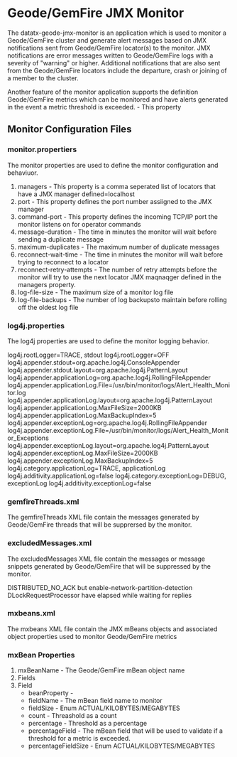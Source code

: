 # Geode/GemFire JMX Monitor

The datatx-geode-jmx-monitor is an application which is used to monitor a Geode/GemFire cluster and generate alert messages based on JMX notifications sent from Geode/GemFire locator(s) to the monitor. JMX notifications are error messages written to Geode/GemFire logs with a severity of "warning" or higher. Additional notifications that are also sent from the Geode/GemFire locators include the departure, crash or joining of a member to the cluster.

Another feature of the monitor application supports the definition Geode/GemFire metrics which can be monitored and have alerts generated in the event a metric threshold is exceeded. - This property 

## Monitor Configuration Files

### monitor.propertiers
The monitor properties are used to define the monitor configuration and behaviuor.

1. managers - This property is a comma seperated list of locators that have a JMX manager defined=localhost
2. port - This property defines the port number assiigned to the JMX manager
3. command-port - This property defines the incoming TCP/IP port the monitor listens on for operator commands
4. message-duration  - The time in minutes the monitor will wait before sending a duplicate message
5. maximum-duplicates - The maximum number of duplicate messages
6. reconnect-wait-time - The time in minutes the monitor will wait before trying to reconnect to a locator  
7. reconnect-retry-attempts - The number of retry attempts before the monitor will try to use the next locator JMX maqnaqger defined in the managers property. 
8. log-file-size - The maximum size of a monitor log file
9. log-file-backups - The number of log backupsto maintain before rolling off the oldest log file

### log4j.properties
The log4j properties are used to define the monitor logging behavior.

log4j.rootLogger=TRACE, stdout
log4j.rootLogger=OFF
log4j.appender.stdout=org.apache.log4j.ConsoleAppender
log4j.appender.stdout.layout=org.apache.log4j.PatternLayout
log4j.appender.applicationLog=org.apache.log4j.RollingFileAppender
log4j.appender.applicationLog.File=/usr/bin/monitor/logs/Alert_Health_Monitor.log
log4j.appender.applicationLog.layout=org.apache.log4j.PatternLayout
log4j.appender.applicationLog.MaxFileSize=2000KB
log4j.appender.applicationLog.MaxBackupIndex=5
log4j.appender.exceptionLog=org.apache.log4j.RollingFileAppender
log4j.appender.exceptionLog.File=/usr/bin/monitor/logs/Alert_Health_Monitor_Exceptions
log4j.appender.exceptionLog.layout=org.apache.log4j.PatternLayout
log4j.appender.exceptionLog.MaxFileSize=2000KB
log4j.appender.exceptionLog.MaxBackupIndex=5
log4j.category.applicationLog=TRACE, applicationLog
log4j.additivity.applicationLog=false
log4j.category.exceptionLog=DEBUG, exceptionLog
log4j.additivity.exceptionLog=false

### gemfireThreads.xml
The gemfireThreads XML file contain the messages generated by Geode/GemFire threads that will be supprersed by the monitor.

<gemfireThreads>
	<gemfireThread thread="Event Processor for GatewaySender_" />
	<gemfireThread thread="WAN Locator Discovery Thread" />
</gemfireThreads>

### excludedMessages.xml
The excludedMessages XML file contain the messages or message snippets generated by Geode/GemFire that will be suppressed by the monitor.

<excludedMessages>
	<excludedMessage>
		<criteria>DISTRIBUTED_NO_ACK but enable-network-partition-detection</criteria>
	</excludedMessage>
	<excludedMessage>
		<criteria>DLockRequestProcessor</criteria>
		<criteria>have elapsed while waiting for replies</criteria>
	</excludedMessage>
</excludedMessages>

### mxbeans.xml
The mxbeans XML file contain the JMX mBeans objects and associated object properties used to monitor Geode/GemFire metrics

<mxBeans sampleTime="5000">
   <mxBean mxBeanName="DistributedSystemMXBean">
	<fields>
	    <field beanProperty="" fieldName="UsedHeapSize"
		fieldSize="ACTUAL" count="0" percentage=".75"
		percentageField="TotalHeapSize" percentageFieldSize="ACTUAL" />
	    <field beanProperty="" fieldName="JVMPauses" fieldSize="ACTUAL"
		count="2" percentage="0" percentageField=""
		percentageFieldSize="ACTUAL" />
	</fields>
   </mxBean>
</mxBeans>

### mxBean Properties

1. mxBeanName - The Geode/GemFire mBean object name
2. Fields
3. Field
   * beanProperty - 
   * fieldName - The mBean field name to monitor
   * fieldSize - Enum ACTUAL/KILOBYTES/MEGABYTES
   * count - Threashold as a count 
   * percentage - Threshold as a percentage 
   * percentageField - The mBean field that will be used to validate if a threshold for a metric is exceeded.
   * percentageFieldSize - Enum ACTUAL/KILOBYTES/MEGABYTES
